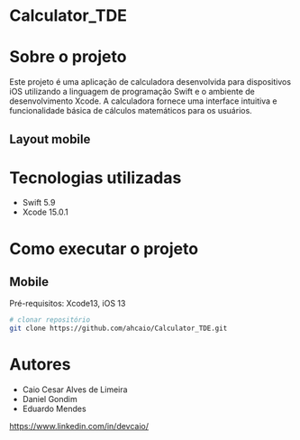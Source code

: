 # Calculator_TDE

# Sobre o projeto

Este projeto é uma aplicação de calculadora desenvolvida para dispositivos iOS utilizando a linguagem de programação Swift e o ambiente de desenvolvimento Xcode. 
A calculadora fornece uma interface intuitiva e funcionalidade básica de cálculos matemáticos para os usuários.

## Layout mobile

# Tecnologias utilizadas
- Swift 5.9
- Xcode 15.0.1

# Como executar o projeto  

## Mobile
Pré-requisitos: Xcode13, iOS 13

```bash
# clonar repositório
git clone https://github.com/ahcaio/Calculator_TDE.git
```
# Autores

- Caio Cesar Alves de Limeira
- Daniel Gondim
- Eduardo Mendes

https://www.linkedin.com/in/devcaio/
